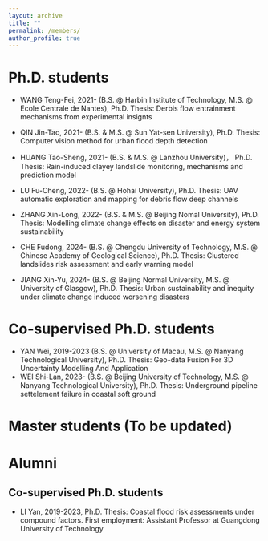 ```yaml
---
layout: archive
title: ""
permalink: /members/
author_profile: true
---
```


Ph.D. students
======
* WANG Teng-Fei, 2021- (B.S. @ Harbin Institute of Technology, M.S. @ Ecole Centrale de Nantes), Ph.D. Thesis: Derbis flow entrainment mechanisms from experimental insignts

* QIN Jin-Tao, 2021- (B.S. & M.S. @ Sun Yat-sen University), Ph.D. Thesis: Computer vision method for urban flood depth detection

* HUANG Tao-Sheng, 2021- (B.S. & M.S. @ Lanzhou University)， Ph.D. Thesis: Rain-induced clayey landslide monitoring, mechanisms and prediction model

* LU Fu-Cheng, 2022- (B.S. @ Hohai University), Ph.D. Thesis: UAV automatic exploration and mapping for debris flow deep channels

* ZHANG Xin-Long, 2022-  (B.S. & M.S. @ Beijing Nomal University), Ph.D. Thesis: Modelling climate change effects on disaster and energy system sustainability

* CHE Fudong, 2024- (B.S. @ Chengdu University of Technology, M.S. @ Chinese Academy of Geological Science), Ph.D. Thesis: Clustered landslides risk assessment and early warning model

* JIANG Xin-Yu, 2024- (B.S. @ Beijing Normal University, M.S. @ University of Glasgow), Ph.D. Thesis: Urban sustainability and inequity under climate change induced worsening disasters


Co-supervised Ph.D. students
======
* YAN Wei, 2019-2023 (B.S. @ University of Macau, M.S. @ Nanyang Technological University), Ph.D. Thesis: Geo-data Fusion For 3D Uncertainty Modelling 
And Application
* WEI Shi-Lan, 2023- (B.S. @ Beijing University of Technology, M.S. @ Nanyang Technological University), Ph.D. Thesis: Underground pipeline settelement failure in coastal soft ground

Master students (To be updated)
======


Alumni
======
Co-supervised Ph.D. students
------
* LI Yan, 2019-2023, Ph.D. Thesis: Coastal flood risk assessments under compound factors. First employment: Assistant Professor at Guangdong University of Technology
